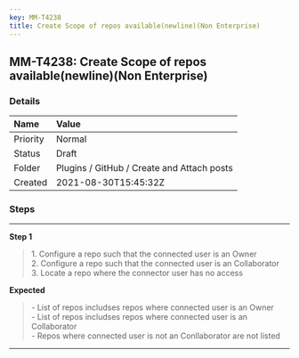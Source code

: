 ```yaml
---
key: MM-T4238
title: Create Scope of repos available(newline)(Non Enterprise)
---
```


## MM-T4238: Create Scope of repos available(newline)(Non Enterprise)

### Details

| Name     | Value                                      |
| :------- | :----------------------------------------- |
| Priority | Normal                                     |
| Status   | Draft                                      |
| Folder   | Plugins / GitHub / Create and Attach posts |
| Created  | 2021-08-30T15:45:32Z                       |

### Steps

<hr/>

**Step 1**

> <article>1. Configure a repo such that the connected user is an Owner<br />2. Configure a repo such that the connected user is an Collaborator <br />3. Locate a repo where the connector user has no access</article>

**Expected**

> <article>- List of repos includses repos where connected user is an Owner<br />- List of repos includses repos where connected user is an Collaborator<br />- Repos where connected user is not an Conllaborator are not listed</article>

<hr/>
